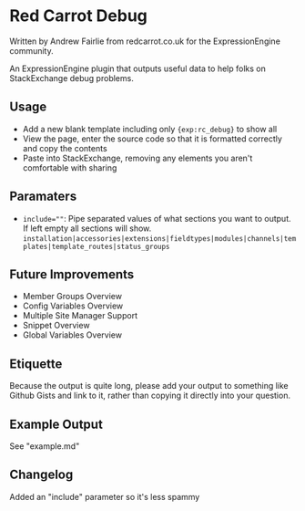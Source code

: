 Red Carrot Debug
========

Written by Andrew Fairlie from redcarrot.co.uk for the ExpressionEngine community.

An ExpressionEngine plugin that outputs useful data to help folks on StackExchange debug problems.

## Usage
- Add a new blank template including only `{exp:rc_debug}` to show all 
- View the page, enter the source code so that it is formatted correctly and copy the contents
- Paste into StackExchange, removing any elements you aren't comfortable with sharing

## Paramaters
- `include=""`: Pipe separated values of what sections you want to output. If left empty all sections will show. `installation|accessories|extensions|fieldtypes|modules|channels|templates|template_routes|status_groups`

## Future Improvements
- Member Groups Overview
- Config Variables Overview
- Multiple Site Manager Support
- Snippet Overview
- Global Variables Overview


## Etiquette
Because the output is quite long, please add your output to something like Github Gists and link to it, rather than copying it directly into your question.

## Example Output
See "example.md"

## Changelog
Added an "include" parameter so it's less spammy
